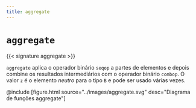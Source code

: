 ```yaml
---
title: aggregate
---
```


# `aggregate`

{{< signature aggregate >}}

`aggregate` aplica o operador binário `seqop` a partes de elementos e depois combine os resultados intermediários com o operador binário `combop`.
O valor `z` é o elemento _neutro_ para o tipo `B` e pode ser usado várias vezes.

@include [figure.html source="../images/aggregate.svg" desc="Diagrama de funções aggregate"]

